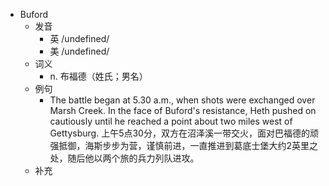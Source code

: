 - Buford
  - 发音
    - 英 /undefined/
    - 美 /undefined/
  - 词义
    - n. 布福德（姓氏；男名）
  - 例句
    - The battle began at 5.30 a.m., when shots were exchanged over Marsh Creek. In the face of Buford's resistance, Heth pushed on cautiously until he reached a point about two miles west of Gettysburg. 上午5点30分，双方在沼泽溪一带交火，面对巴福德的顽强抵御，海斯步步为营，谨慎前进，一直推进到葛底士堡大约2英里之处，随后他以两个旅的兵力列队进攻。
  - 补充